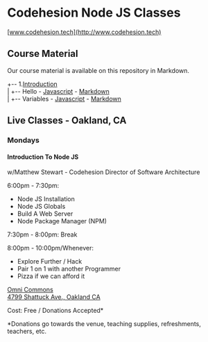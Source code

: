 # Codehesion Node JS Classes
[www.codehesion.tech](http://www.codehesion.tech)  

## Course Material
Our course material is available on this repository in Markdown.  
  
+-- 1.[Introduction](https://github.com/codehesion/classes/tree/master/content/1-Introduction)  
|   +-- Hello - [Javascript](https://github.com/codehesion/classes/blob/master/content/1-Introduction/hello.js) - [Markdown](https://github.com/codehesion/classes/blob/master/content/1-Introduction/hello.md)  
|   +-- Variables - [Javascript](https://github.com/codehesion/classes/blob/master/content/1-Introduction/variables.js) - [Markdown](https://github.com/codehesion/classes/blob/master/content/1-Introduction/variables.md)  


## Live Classes - Oakland, CA

### Mondays

#### Introduction To Node JS
w/Matthew Stewart - Codehesion Director of Software Architecture  
  
6:00pm - 7:30pm:  
- Node JS Installation  
- Node JS Globals  
- Build A Web Server  
- Node Package Manager (NPM)  
  
7:30pm - 8:00pm: Break  
  
8:00pm - 10:00pm/Whenever:  
- Explore Further / Hack  
- Pair 1 on 1 with another Programmer  
- Pizza if we can afford it  

[Omni Commons](https://omnicommons.org/)  
[4799 Shattuck Ave., Oakland CA](http://maps.google.com/?q=4799%20Shattuck%20Ave.,%20Oakland,%20CA)  
  
Cost: Free / Donations Accepted*  
  
*Donations go towards the venue, teaching supplies, refreshments, teachers, etc.

